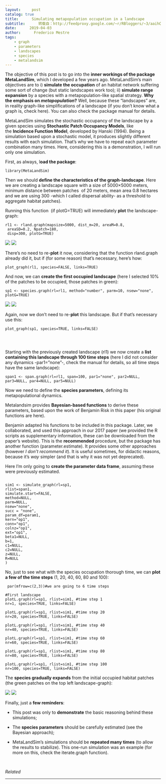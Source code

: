 ```yaml
---
layout:     post
catalog: true
title:      Simulating metapopulation occupation in a landscape
subtitle:      转载自：http://feedproxy.google.com/~r/RBloggers/~3/aaihCyx57DA/
date:      2019-04-03
author:      Frederico Mestre
tags:
    - graph
    - parameters
    - landscapes
    - species
    - metalandsim
---
```






The objective of this post is to go into the **inner workings of the package MetaLandSim**, which I developed a few years ago. MetaLandSim’s main objectives are to i) **simulate the occupation** of an habitat network suffering some sort of change (but static landscapes work too); ii) **simulate range expansion** by a species with a metapopulation-like spatial strategy. **Why the emphasis on *metapopulation*?** Well, because these “landscapes” are, in reality graph-like simplifications of a landscape (if you don’t know what a graph is, check here). You can also check the package manual for details.

MetaLandSim simulates the stochastic occupancy of the landscape by a given species using **Stochastic Patch Occupancy Models**, like the **Incidence Function Model**, developed by Hanski (1994). Being a simulation based upon a stochastic model, it produces slightly different results with each simulation. That’s why we have to repeat each parameter combination many times. Here, considering this is a demonstration, I will run only one simulation.

First, as always, l**oad the package**:

```
library(MetaLandSim)
```

Then we should **define the characteristics of the graph-landscape**. Here we are creating a landscape square with a size of 5000×5000 meters, minimum distance between patches  of 20 meters, mean area 0.8 hectares and we are using 300 -which I called dispersal ability- as a threshold to aggregate habitat patches).

Running this function  (if plotG=TRUE) will immediately **plot** the landscape-graph:

```
rl1 <- rland.graph(mapsize=5000, dist_m=20, areaM=0.8, 
 areaSD=0.2, Npatch=180,
 disp=300, plotG=TRUE)
```

![](https://geekcologist.files.wordpress.com/2019/04/imagem1.png?w=456)
![](https://geekcologist.files.wordpress.com/2019/04/imagem1.png?w=456)


There’s no need to re-**plot** it now, considering that the function rland.graph already did it, but if (for some reason) that’s necessary, here’s how:

```
plot_graph(rl1, species=FALSE, links=TRUE)
```

And now, we can **create the first occupied landscape** (here I selected 10% of the patches to be occupied, those patches in green):

```
sp1 <- species.graph(rl=rl1, method="number", parm=10, nsew="none", plotG=TRUE)
```

![](https://geekcologist.files.wordpress.com/2019/04/imagem2.png?w=456)
![](https://geekcologist.files.wordpress.com/2019/04/imagem2.png?w=456)


Again, now we don’t need to re-**plot** this landscape. But if that’s necessary use this:

```
plot_graph(sp1, species=TRUE, links=FALSE)


```

 

Starting with the previously created landscape (rl1) we now create a **list containing this landscape through 100 time steps** (here I did not consider any dynamics -par1=”none”-, check the manual for details, so all time steps have the same landscape):

```
span1 <- span.graph(rl=rl1, span=100, par1="none", par2=NULL, 
par3=NULL, par4=NULL, par5=NULL)
```

Now we need to define the **species parameters**, defining its metapopulational dynamics.

Metalandsim provides **Bayesian-based functions** to derive these parameters, based upon the work of Benjamin Risk in this paper (his original functions are here).

Benjamin adapted his functions to be included in this package. Later, we collaborated, and used this approach in our 2017 paper (we provided the R scripts as supplementary information, these can be downloaded from the paper’s website). This is the **recommended** procedure, but the package has another function (parameter.estimate). It provides some other approaches (however *I don’t recommend it*). It is useful sometimes, for didactic reasons, because it’s *way* simpler (and that is why it was not yet deprecated).

Here I’m only going to **create the parameter data frame**, assuming these were previously estimated.

```

sim1 <- simulate_graph(rl=sp1,
rlist=span1,
simulate.start=FALSE,
method=NULL,
parm=NULL,
nsew="none",
succ = "none",
param_df=param1,
kern="op1",
conn="op1",
colnz="op1",
ext="op1",
beta1=NULL,
b=1,
c1=NULL,
c2=NULL,
z=NULL,
R=NULL
)
```

No, just to see what with the species occupation thorough time, we can **plot a few of the time steps** (1, 20, 40, 60, 80 and 100):

```
 par(mfrow=c(2,3))#we are going to 6 time steps

#First landscape
plotL.graph(rl=sp1, rlist=sim1, #time step 1
nr=1, species=TRUE, links=FALSE)

plotL.graph(rl=sp1, rlist=sim1, #time step 20
nr=20, species=TRUE, links=FALSE)

plotL.graph(rl=sp1, rlist=sim1, #time step 40
nr=40, species=TRUE, links=FALSE)

plotL.graph(rl=sp1, rlist=sim1, #time step 60
nr=60, species=TRUE, links=FALSE)

plotL.graph(rl=sp1, rlist=sim1, #time step 80
nr=80, species=TRUE, links=FALSE)

plotL.graph(rl=sp1, rlist=sim1, #time step 100
nr=100, species=TRUE, links=FALSE)
```

The **species gradually expands** from the initial occupied habitat patches (the green patches on the top left landscape-graph):

![](https://geekcologist.files.wordpress.com/2019/04/imagem3.png?w=456)
![](https://geekcologist.files.wordpress.com/2019/04/imagem3.png?w=456)


Finally, just a **few reminders**:

- This post was only to **demonstrate** the basic reasoning behind these simulations;

- The **species parameters** should be carefully estimated (see the Bayesian approach);

- MetaLandSim’s simulations should be **repeated many times** (to allow the results to stabilize). This one-run simulation was an example (for more on this, check the iterate.graph function).


 


*Related*








---
